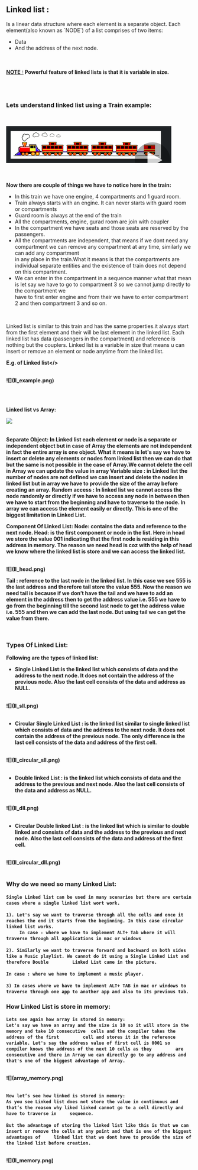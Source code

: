 <h2> Linked list :</h2> 
Is a linear data structure where each element is a separate object. Each element(also known as `NODE`) of a list comprises of 
two items:

- Data
- And the address of the next node.

<br><br>
<b><u>NOTE :</u> Powerful feature of linked lists is that it is variable in size.</b>

<br><br>
<h3>Lets understand linked list using a Train example:</h3>
<br>

![](images/ll_train.png)


<br><br>
<b> Now there are couple of things we have to notice here in the train: </b>

- In this train we have one engine, 4 compartments and 1 guard room.
- Train always starts with an engine. It can never starts with guard room or compartments
- Guard room is always at the end of the train
- All the compartments, engine, gurad room are join with coupler
- In the compartment we have seats and those seats are reserved by the passengers.
- All the compartments are independent, that means if we dont need any compartment we can remove any compartment at any time, similarly we can add any compartment    
  in any place in the train.What it means is that the compartments are individual separate entities and the existence of train does not depend on this compartment.
- We can enter in the compartment in a sequence manner what that mean is let say we have to go to compartment 3 so we cannot jump directly to the compartment we  
  have to first enter engine and from their we have to enter compartment 2 and then compartment 3 and so on.


<br>
<p>Linked list is similar to this train and has the same properties.it always start from the first element and their will be last element in the linked list.
Each linked list has data (passengers in the compartment) and  reference is nothing but the couplers. 
Linked list is a variable in size that means u can insert or remove an element or node anytime from the linked list.</p>

<b>E.g. of Linked list</>

<br>
![](ll_example.png)

<br><br>




<b>Linked list vs Array:</b>

![](ll_vs_array.png)


<br>
<b>Separate Object: </b>In Linked list each element or node is a separate or independent object but in case of Array the elements are not independent in fact the entire array is one object. What it means is let's say we have to insert or delete any elements or nodes from linked list then we can do that but the same is not possible in the case of Array.We cannot delete the cell in Array we can update the value in array
Variable size : in  Linked list the number of nodes are not defined we can insert and delete the nodes in linked list but in array we have to provide the size of the array before creating an array.
Random access : In linked list we cannot access the node randomly or directly if we have to access any node in between then we have to start from the beginning and have to traverse to the node. In array we can access the element easily or directly. This is one of the biggest limitation in Linked List.


Component Of Linked List:
Node: contains the data and reference to the next node.
Head: is the first component or node in the list. Here in head we store the value 001 indicating that the first node is residing in this address in memory. 
The reason we need head is coz with the help of head  we know where the linked list is store and we can access the linked list.

<br>
![](ll_head.png)
<br>

Tail : reference to the last node in the linked list. In this case we see 555 is the last address and therefore tail store the value 555. 
Now the reason we need tail is because if we don’t have the tail and we have to add an element in the address then to get the address value i.e. 555 we have to go from the beginning till the second last node to get the address value i.e. 555 and then we can add the last node.
But using tail we can get the value from there.


<br>
<h3> Types Of Linked List:</h3>
Following are the types of linked list:

- Single Linked List:is the linked list which consists of data and the address to the next node. It does not contain the address of the previous node. Also the last cell consists of the  data and address as NULL.

<br>
![](ll_sll.png)
<br><br>
		

- Circular Single Linked List : is the linked list similar to single linked list which consists of data and the address to the next node. It does not contain the address of the previous node. The only difference is the last cell consists of the  data and address of the first cell.

<br>
![](ll_circular_sll.png)
<br><br>

- Double linked List : is the linked list which consists of data and the address to the previous and next node. Also the last cell consists of the  data and address as NULL.

<br>
![](ll_dll.png)
<br><br>

- Circular Double linked List : is the linked list which is similar to double linked and consists of data and the address to the previous and next node. Also the last cell consists of the  data and address of the first cell.

<br>
![](ll_circular_dll.png)
<br><br>



<h3> Why do we need so many Linked List:</h3>

	Single Linked list can be used in many scenarios but there are certain cases where a single linked list wort work.
	
	1). Let's say we want to traverse through all the cells and once it reaches the end it starts from the beginning. In this case circular linked list works.
	     In case : where we have to implement ALT+ Tab where it will traverse through all applications in mac or windows

	2). Similarly we want to traverse forward and backward on both sides like a Music playlist. We cannot do it using a Single Linked List and therefore Double 		Linked List came in the picture.

	In case : where we have to implement a music player.

	3) In cases where we have to implement ALT+ TAB in mac or windows to traverse through one app to another app and also to its previous tab.







<h3>How Linked List is store in memory:</h3>

	Lets see again how array is stored in memory:
	Let's say we have an array and the size is 10 so it will store in the memory and take 10 consecutive  cells and the compiler takes the address of the first 	    cell and stores it in the reference variable. Let's say the address value of first cell is 0001 so compiler knows the address of the next 10 cells as they 	       are consecutive and there in Array we can directly go to any address and that's one of the biggest advantage of Array. 

<br>
![](array_memory.png)
<br><br>


	Now let’s see how linked is stored in memory:
	As you see Linked list does not store the value in continuous and that’s the reason why liked linked cannot go to a cell directly and have to traverse in 	  sequence. 

	But the advantage of storing the linked list like this is that we can insert or remove the cells at any point and that is one of the biggest advantages of 	   linked list that we dont have to provide the size of the linked list before creation.
	
<br>
![](ll_memory.png)
<br><br>
